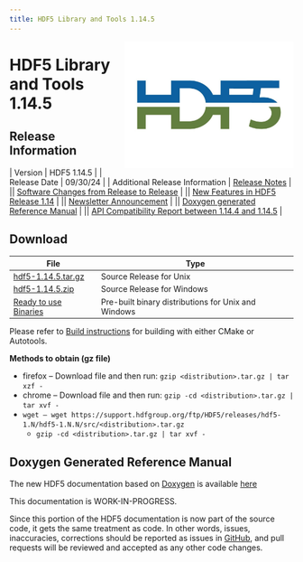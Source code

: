 ```yaml
---
title: HDF5 Library and Tools 1.14.5
---
```


<img alt="HDF5 Logo" align=right width=300 src="/assets/img/hdf5.jpeg">

# HDF5 Library and Tools 1.14.5

## Release Information

| Version | HDF5 1.14.5 |
| Release Date | 09/30/24 |
| Additional Release Information | [Release Notes](https://github.com/HDFGroup/hdf5/blob/hdf5_1_14_5/release_docs/RELEASE.txt) |
|| [Software Changes from Release to Release](../../documentation/hdf5-docs/release_specifics/sw_changes_1.14.html) |
|| [New Features in HDF5 Release 1.14](../../documentation/hdf5-docs/release_specifics/new_features_1_14.html) |
|| [Newsletter Announcement](https://www.hdfgroup.org/2024/09/release-of-hdf5-1-14-5-newsletter-/) |
|| [Doxygen generated Reference Manual](https://docs.hdfgroup.org/releases/hdf5/latest-docs.html) |
|| [API Compatibility Report between 1.14.4 and 1.14.5](https://github.com/HDFGroup/hdf5/releases/download/hdf5_1.14.5/hdf5-1.14.5.html.abi.reports.tar.gz) | 


## Download
  
| File | Type |
| ---- | ---- |
| [hdf5-1.14.5.tar.gz](https://github.com/HDFGroup/hdf5/releases/download/hdf5_1.14.5/hdf5-1.14.5.tar.gz) <br> | Source Release for Unix |
| [hdf5-1.14.5.zip](https://github.com/HDFGroup/hdf5/releases/download/hdf5_1.14.5/hdf5-1.14.5.zip) <br> |  Source Release for Windows |
| [Ready to use Binaries](https://github.com/HDFGroup/hdf5/releases/tag/hdf5_1.14.5) | Pre-built binary distributions for Unix and Windows ||

Please refer to [Build instructions](https://github.com/HDFGroup/hdf5/blob/hdf5_1.14.5/release_docs/INSTALL) for building with either CMake or Autotools.


**Methods to obtain  (gz file)**
* firefox – Download file and then run:  `gzip <distribution>.tar.gz | tar xzf -`
* chrome –  Download file and then run:  `gzip -cd <distribution>.tar.gz | tar xvf -`
* `wget – wget https://support.hdfgroup.org/ftp/HDF5/releases/hdf5-1.N/hdf5-1.N.N/src/<distribution>.tar.gz`
  * `gzip -cd <distribution>.tar.gz | tar xvf -`

## Doxygen Generated Reference Manual         

The new HDF5 documentation based on [Doxygen](https://www.doxygen.nl/index.html) is available [here](https://support.hdfgroup.org/releases/hdf5/v1_14/index.html)

This documentation is WORK-IN-PROGRESS. 

Since this portion of the HDF5 documentation is now part of the source code, it gets the same treatment as code. In other words, issues, inaccuracies, corrections should be reported as issues in [GitHub](https://github.com/HDFGroup/hdf5/issues), and pull requests will be reviewed and accepted as any other code changes.
